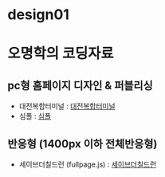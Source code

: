# design01
# 오명학의 코딩자료
## pc형 홈페이지 디자인 & 퍼블리싱
- 대전복합터미널 : <a href="https://kingsimba444.github.io/design01/djbus/index.html">대전복합터미널</a>
- 심폴 : <a href="https://kingsimba444.github.io/design01/simpol/index.html">심폴</a>
## 반응형 (1400px 이하 전체반응형)
- 세이브더칠드런 (fullpage.js) : <a href="https://kingsimba444.github.io/design01/children/index.html">세이브더칠드런</a>
